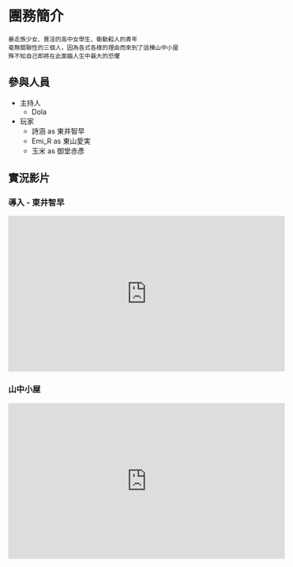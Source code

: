# 團務簡介

```
暴走族少女、賣淫的高中女學生、衝動殺人的青年
毫無關聯性的三個人，因為各式各樣的理由而來到了這棟山中小屋
殊不知自己即將在此面臨人生中最大的恐懼
```

## 參與人員

- 主持人
  - Dola
- 玩家
  - 詩涵 as 東井智早
  - Emi_R as 東山愛実
  - 玉米 as 御堂赤彥

## 實況影片

### 導入 - 東井智早

<iframe width="560" height="315" src="https://www.youtube.com/embed/Ovh-oU6Ceyk" frameborder="0" allow="autoplay; encrypted-media" allowfullscreen></iframe>

### 山中小屋

<iframe width="560" height="315" src="https://www.youtube.com/embed/PqhFPhO9oBw" frameborder="0" allow="autoplay; encrypted-media" allowfullscreen></iframe>
